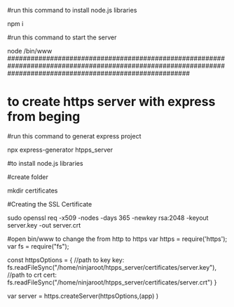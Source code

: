 #run this command to install node.js libraries

npm i

#run this command to start the server

node /bin/www
###############################################################################################################################################################
# to create https server with express from beging


#run this command to generat express project

npx express-generator htpps_server

#to install  node.js libraries

#create folder

mkdir certificates


#Creating the SSL Certificate

sudo openssl req -x509 -nodes -days 365 -newkey rsa:2048 -keyout server.key -out server.crt

#open bin/www to change the from http to https 
var https = require('https');
var fs = require("fs");


const httpsOptions = {
  //path to key
  key: fs.readFileSync("/home/ninjaroot/htpps_server/certificates/server.key"),
  //path to crt
  cert: fs.readFileSync("/home/ninjaroot/htpps_server/certificates/server.crt")
}


 var server = https.createServer(httpsOptions,(app) )

